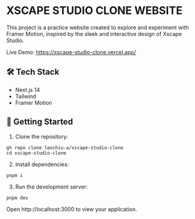 # XSCAPE STUDIO CLONE WEBSITE

This project is a practice website created to explore and experiment with Framer Motion, inspired by the sleek and interactive design of Xscape Studio.

Live Demo: https://xscape-studio-clone.vercel.app/

## 🛠 Tech Stack

* Next.js 14
* Tailwind
* Framer Motion

## 🚀 Getting Started

1. Clone the repository:

```
gh repo clone leochiu-a/xscape-studio-clone
cd xscape-studio-clone
```

2. Install dependencies:

```
pnpm i
```

3. Run the development server:

```
pnpm dev
```

Open http://localhost:3000 to view your application.
